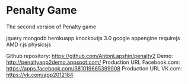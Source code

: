 # Penalty Game
The second version of Penalty game

jquery
mongodb
herokuapp
knockoutjs 3.0
google appengine
requirejs AMD
r.js
physicsjs

Github repository: https://github.com/AntonLapshin/penalty2
Demo: http://penaltyapp2demo.appspot.com/
Production URL Facebook.com: https://apps.facebook.com/381019665399908 
Production URL VK.com: https://vk.com/app2012184
